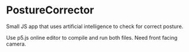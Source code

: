 # PostureCorrector
Small JS app that uses artificial intelligence to check for correct posture.

Use p5.js online editor to compile and run both files. Need front facing camera. 



